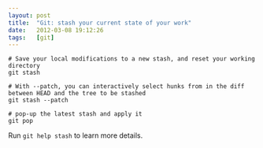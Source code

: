 ```yaml
---
layout: post
title:  "Git: stash your current state of your work"
date:   2012-03-08 19:12:26
tags:   [git]
---
```



```
# Save your local modifications to a new stash, and reset your working directory
git stash

# With --patch, you can interactively select hunks from in the diff between HEAD and the tree to be stashed
git stash --patch

# pop-up the latest stash and apply it
git pop
```

Run `git help stash` to learn more details.
